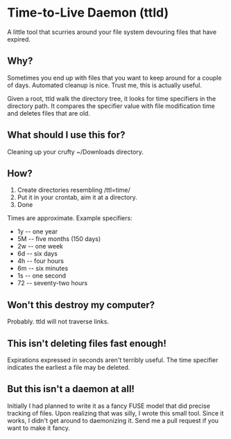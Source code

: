 Time-to-Live Daemon (ttld)
==========================
A little tool that scurries around your file system devouring files that have
expired.

Why?
----
Sometimes you end up with files that you want to keep around for a couple of
days. Automated cleanup is nice. Trust me, this is actually useful.

Given a root, ttld walk the directory tree, it looks for time specifiers in
the directory path. It compares the specifier value with file modification
time and deletes files that are old.

What should I use this for?
---------------------------
Cleaning up your crufty ~/Downloads directory.

How?
----
1. Create directories resembling /ttl=time/
2. Put it in your crontab, aim it at a directory.
3. Done

Times are approximate.
Example specifiers:

* 1y -- one year
* 5M -- five months (150 days)
* 2w -- one week
* 6d -- six days
* 4h -- four hours
* 6m -- six minutes
* 1s -- one second
* 72 -- seventy-two hours

Won't this destroy my computer?
-------------------------------
Probably. ttld will not traverse links.

This isn't deleting files fast enough!
--------------------------------------
Expirations expressed in seconds aren't terribly useful.
The time specifier indicates the earliest a file may be deleted.

But this isn't a daemon at all!
-------------------------------
Initially I had planned to write it as a fancy FUSE model that did precise
tracking of files. Upon realizing that was silly, I wrote this small tool.
Since it works, I didn't get around to daemonizing it. Send me a pull
request if you want to make it fancy.
